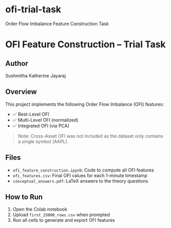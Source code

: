 # ofi-trial-task
Order Flow Imbalance Feature Construction Task
# OFI Feature Construction – Trial Task

## Author
Sushmitha Katherine Jayaraj

## Overview
This project implements the following Order Flow Imbalance (OFI) features:
- ✅ Best-Level OFI
- ✅ Multi-Level OFI (normalized)
- ✅ Integrated OFI (via PCA)

> Note: Cross-Asset OFI was not included as the dataset only contains a single symbol (AAPL).

## Files
- `ofi_feature_construction.ipynb`: Code to compute all OFI features
- `ofi_features.csv`: Final OFI values for each 1-minute timestamp
- `conceptual_answers.pdf`: LaTeX answers to the theory questions

## How to Run
1. Open the Colab notebook
2. Upload `first_25000_rows.csv` when prompted
3. Run all cells to generate and export OFI features

